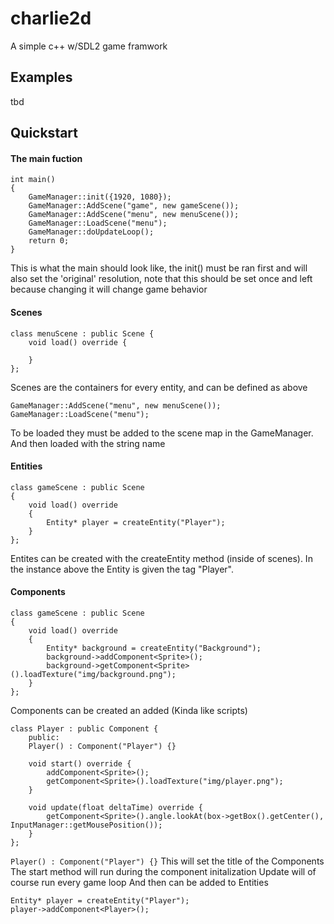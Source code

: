# charlie2d
A simple c++ w/SDL2 game framwork

## Examples 
tbd

## Quickstart
#### The main fuction
```
int main()
{   
    GameManager::init({1920, 1080});
    GameManager::AddScene("game", new gameScene());
    GameManager::AddScene("menu", new menuScene());
    GameManager::LoadScene("menu");
    GameManager::doUpdateLoop();
    return 0;
}
```
This is what the main should look like, the init() must be ran first and will also set 
the 'original' resolution, note that this should be set once and left because changing it will change
game behavior

#### Scenes
```
class menuScene : public Scene {
    void load() override {

    }
};
```
Scenes are the containers for every entity, and can be defined as above
```
GameManager::AddScene("menu", new menuScene());
GameManager::LoadScene("menu");
```
To be loaded they must be added to the scene map in the GameManager.
And then loaded with the string name

#### Entities
```
class gameScene : public Scene
{
    void load() override
    {
        Entity* player = createEntity("Player");
    }
};
```
Entites can be created with the createEntity method (inside of scenes).
In the instance above the Entity is given the tag "Player".

#### Components
```
class gameScene : public Scene
{
    void load() override
    {
        Entity* background = createEntity("Background");
        background->addComponent<Sprite>();
        background->getComponent<Sprite>().loadTexture("img/background.png");
    }
};
```

Components can be created an added (Kinda like scripts)
```
class Player : public Component {
    public:
    Player() : Component("Player") {}

    void start() override {
        addComponent<Sprite>();
        getComponent<Sprite>().loadTexture("img/player.png");
    }

    void update(float deltaTime) override {
        getComponent<Sprite>().angle.lookAt(box->getBox().getCenter(), InputManager::getMousePosition());
    }
};
```
`Player() : Component("Player") {}` This will set the title of the Components
The start method will run during the component initalization
Update will of course run every game loop
And then can be added to Entities
```
Entity* player = createEntity("Player");
player->addComponent<Player>();
```

